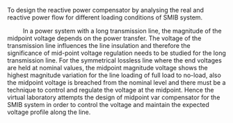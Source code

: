 
To design the reactive power compensator by analysing the real and reactive power flow for different loading conditions of SMIB system.

&emsp; &emsp; In a power system with a long transmission line, the magnitude of the midpoint voltage depends on the power transfer. The voltage of the transmission line influences the line insulation and therefore the significance of mid-point voltage regulation needs to be studied for the long transmission line. For the symmetrical lossless line where the end voltages are held at nominal values, the midpoint magnitude voltage shows the highest magnitude variation for the line loading of full load to no-load, also the midpoint voltage is breached from the nominal level and there must be a technique to control and regulate the voltage at the midpoint. Hence the virtual laboratory attempts the design of midpoint var compensator for the SMIB system in order to control the voltage and maintain the expected voltage profile along the line.
